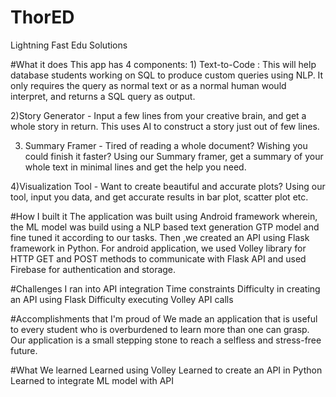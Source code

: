 # ThorED
Lightning Fast Edu Solutions

#What it does
This app has 4 components: 1) Text-to-Code : This will help database students working on SQL to produce custom queries using NLP. It only requires the query as normal text or as a normal human would interpret, and returns a SQL query as output.

2)Story Generator - Input a few lines from your creative brain, and get a whole story in return. This uses AI to construct a story just out of few lines.

3) Summary Framer - Tired of reading a whole document? Wishing you could finish it faster? Using our Summary framer, get a summary of your whole text in minimal lines and get the help you need.

4)Visualization Tool - Want to create beautiful and accurate plots? Using our tool, input you data, and get accurate results in bar plot, scatter plot etc.

#How I built it
The application was built using Android framework wherein, the ML model was build using a NLP based text generation GTP model and fine tuned it according to our tasks. Then ,we created an API using Flask framework in Python. For android application, we used Volley library for HTTP GET and POST methods to communicate with Flask API and used Firebase for authentication and storage.

#Challenges I ran into
API integration Time constraints Difficulty in creating an API using Flask Difficulty executing Volley API calls

#Accomplishments that I'm proud of
We made an application that is useful to every student who is overburdened to learn more than one can grasp. Our application is a small stepping stone to reach a selfless and stress-free future.

#What We learned
Learned using Volley Learned to create an API in Python Learned to integrate ML model with API
